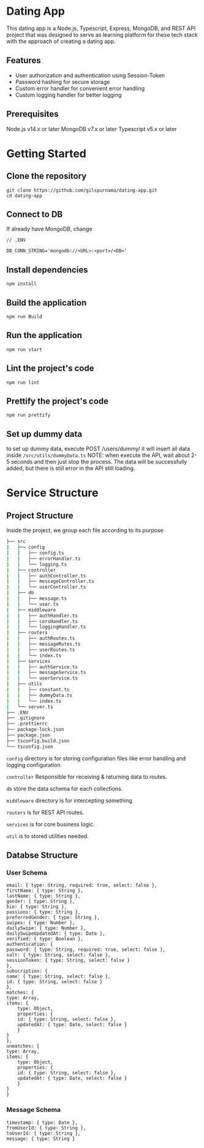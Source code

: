 # Dating App

This dating app is a Node.js, Typescript, Express, MongoDB, and REST API project that was designed to serve as learning platform for these tech stack
with the approach of creating a dating app.

## Features

- User authorization and authentication using Session-Token
- Password hashing for secure storage
- Custom error handler for convenient error handling
- Custom logging handler for better logging

## Prerequisites

Node.js v14.x or later MongoDB v7.x or later Typescript v5.x or later

# Getting Started

## Clone the repository

```
git clone https://github.com/gilspurnama/dating-app.git
cd dating-app
```

## Connect to DB

If already have MongoDB, change

```
// .ENV

DB_CONN_STRING='mongodb://<URL>:<port>/<DB>'
```

## Install dependencies

```
npm install
```

## Build the application

```
npm run Build
```

## Run the application

```
npm run start
```

## Lint the project's code

```
npm run lint
```

## Prettify the project's code

```
npm run prettify
```

## Set up dummy data

to set up dummy data, execute POST /users/dummy/ it will insert all data inside `/src/utils/dummyData.ts` NOTE: when execute the API, wait about 2-5
seconds and then just stop the process. The data will be successfully added, but there is still error in the API still loading.

# Service Structure

## Project Structure

Inside the project, we group each file according to its purpose

```bash
├── src
|   ├── config
|   |   ├── config.ts
|   |   ├── errorHandler.ts
|   |   └── logging.ts
|   ├── controller
|   |   ├── authController.ts
|   |   ├── messageController.ts
|   |   └── userController.ts
|   ├── db
|   |   ├── message.ts
|   |   └── user.ts
|   ├── middleware
|   |   ├── authHandler.ts
|   |   ├── corsHandler.ts
|   |   └── loggingHandler.ts
|   ├── routers
|   |   ├── authRoutes.ts
|   |   ├── messageRutes.ts
|   |   ├── userRoutes.ts
|   |   └── index.ts
|   ├── services
|   |   ├── authService.ts
|   |   ├── messageService.ts
|   |   └── userService.ts
|   ├── utils
|   |   ├── constant.ts
|   |   ├── dummyData.ts
|   |   └── index.ts
|   └── server.ts
├── .ENV
├── .gitignore
├── .prettierrc
├── package-lock.json
├── package.json
├── tsconfig.build.json
└── tsconfig.json
```

`config` directory is for storing configuration files like error handling and logging configuration.

`controller` Responsible for receiving & returning data to routes.

`db` store the data schema for each collections.

`middleware` directory is for intercepting something.

`routers` is for REST API routes.

`services` is for core business logic.

`util` is to stored utilities needed.

## Databse Structure

### User Schema

```
email: { type: String, required: true, select: false },
firstName: { type: String },
lastName: { type: String },
gender: { type: String },
bio: { type: String },
passions: { type: String },
preferredGender: { type: String },
swipes: { type: Number },
dailySwipe: { type: Number },
dailySwipeUpdatedAt: { type: Date },
verified: { type: Boolean },
authentication: {
password: { type: String, required: true, select: false },
salt: { type: String, select: false },
sessionToken: { type: String, select: false }
},
subscription: {
name: { type: String, select: false },
id: { type: String, select: false }
},
matches: {
type: Array,
items: {
    type: Object,
    properties: {
    id: { type: String, select: false },
    updatedAt: { type: Date, select: false }
    }
}
},
unmatches: {
type: Array,
items: {
    type: Object,
    properties: {
    id: { type: String, select: false },
    updatedAt: { type: Date, select: false }
    }
}
}
```

### Message Schema

```
timestamp: { type: Date },
fromUserId: { type: String },
toUserId: { type: String },
message: { type: String }
```
